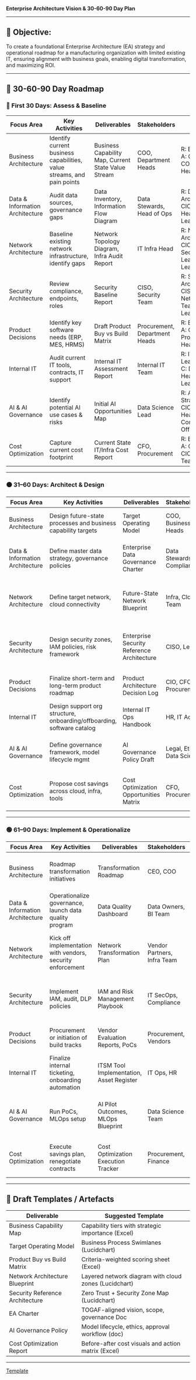**Enterprise Architecture Vision & 30-60-90 Day Plan**

---

## 🎯 Objective:

To create a foundational Enterprise Architecture (EA) strategy and operational roadmap for a manufacturing organization with limited existing IT, ensuring alignment with business goals, enabling digital transformation, and maximizing ROI.

---

## 🧭 30-60-90 Day Roadmap

### 🔵 First 30 Days: Assess & Baseline

| Focus Area                      | Key Activities                                                         | Deliverables                                        | Stakeholders                  | RACI                                                              |
| ------------------------------- | ---------------------------------------------------------------------- | --------------------------------------------------- | ----------------------------- | ----------------------------------------------------------------- |
| Business Architecture           | Identify current business capabilities, value streams, and pain points | Business Capability Map, Current State Value Stream | COO, Department Heads         | R: EA Lead, A: CIO, C: COO, I: Dept Heads                         |
| Data & Information Architecture | Audit data sources, governance gaps                                    | Data Inventory, Information Flow Diagram            | Data Stewards, Head of Ops    | R: Data Architect, A: CIO, C: Dept Heads, I: EA Lead              |
| Network Architecture            | Baseline existing network infrastructure, identify gaps                | Network Topology Diagram, Infra Audit Report        | IT Infra Head                 | R: Network Architect, A: CIO, C: Security Lead, I: EA Lead        |
| Security Architecture           | Review compliance, endpoints, roles                                    | Security Baseline Report                            | CISO, Security Team           | R: Security Architect, A: CISO, C: Network/Infra Team, I: EA Lead |
| Product Decisions               | Identify key software needs (ERP, MES, HRMS)                           | Draft Product Buy vs Build Matrix                   | Procurement, Department Heads | R: EA Lead, A: CIO, C: Procurement Head, I: CFO                   |
| Internal IT                     | Audit current IT tools, contracts, IT support                          | Internal IT Assessment Report                       | Internal IT Team              | R: IT Ops Lead, A: CIO, C: Dept Heads, I: EA Lead                 |
| AI & AI Governance              | Identify potential AI use cases & risks                                | Initial AI Opportunities Map                        | Data Science Lead             | R: AI Strategist, A: CIO, C: Dept Heads, I: Compliance Officer    |
| Cost Optimization               | Capture current cost footprint                                         | Current State IT/Infra Cost Report                  | CFO, Procurement              | R: EA Lead, A: CFO, C: CIO, I: IT Team                            |

---

### 🟠 31–60 Days: Architect & Design

| Focus Area                      | Key Activities                                                         | Deliverables                               | Stakeholders                | RACI                                                            |
| ------------------------------- | ---------------------------------------------------------------------- | ------------------------------------------ | --------------------------- | --------------------------------------------------------------- |
| Business Architecture           | Design future-state processes and business capability targets          | Target Operating Model                     | COO, Business Unit Heads    | R: EA Lead, A: CIO, C: COO, I: Dept Heads                       |
| Data & Information Architecture | Define master data strategy, governance policies                       | Enterprise Data Governance Charter         | Data Stewards, Compliance   | R: Data Architect, A: CIO, C: Legal, I: Dept Heads              |
| Network Architecture            | Define target network, cloud connectivity                              | Future-State Network Blueprint             | Infra, Cloud Team           | R: Network Architect, A: CIO, C: Security Architect, I: EA Lead |
| Security Architecture           | Design security zones, IAM policies, risk framework                    | Enterprise Security Reference Architecture | CISO, Legal                 | R: Security Architect, A: CISO, C: CIO, I: Risk & Compliance    |
| Product Decisions               | Finalize short-term and long-term product roadmap                      | Product Architecture Decision Log          | CIO, CFO, Procurement       | R: EA Lead, A: CIO, C: CFO, I: Dept Heads                       |
| Internal IT                     | Design support org structure, onboarding/offboarding, software catalog | Internal IT Ops Handbook                   | HR, IT Admin                | R: IT Ops Lead, A: CIO, C: HR, I: EA Lead                       |
| AI & AI Governance              | Define governance framework, model lifecycle mgmt                      | AI Governance Policy Draft                 | Legal, Ethics, Data Science | R: AI Strategist, A: CIO, C: Legal, I: EA Lead                  |
| Cost Optimization               | Propose cost savings across cloud, infra, tools                        | Cost Optimization Opportunities Matrix     | CFO, Procurement            | R: EA Lead, A: CFO, C: CIO, I: Business Units                   |

---

### 🟢 61–90 Days: Implement & Operationalize

| Focus Area                      | Key Activities                                             | Deliverables                             | Stakeholders                | RACI                                                            |
| ------------------------------- | ---------------------------------------------------------- | ---------------------------------------- | --------------------------- | --------------------------------------------------------------- |
| Business Architecture           | Roadmap transformation initiatives                         | Transformation Roadmap                   | CEO, COO                    | R: EA Lead, A: CIO, C: Business Unit Heads, I: PMO              |
| Data & Information Architecture | Operationalize governance, launch data quality program     | Data Quality Dashboard                   | Data Owners, BI Team        | R: Data Architect, A: CIO, C: Dept Heads, I: EA Lead            |
| Network Architecture            | Kick off implementation with vendors, security enforcement | Network Transformation Plan              | Vendor Partners, Infra Team | R: Network Architect, A: CIO, C: Security Architect, I: EA Lead |
| Security Architecture           | Implement IAM, audit, DLP policies                         | IAM and Risk Management Playbook         | IT SecOps, Compliance       | R: Security Architect, A: CISO, C: CIO, I: Internal Audit       |
| Product Decisions               | Procurement or initiation of build tracks                  | Vendor Evaluation Reports, PoCs          | Procurement, Vendors        | R: EA Lead, A: CIO, C: Business Units, I: PMO                   |
| Internal IT                     | Finalize internal ticketing, onboarding automation         | ITSM Tool Implementation, Asset Register | IT Ops, HR                  | R: IT Ops Lead, A: CIO, C: HR, I: All Users                     |
| AI & AI Governance              | Run PoCs, MLOps setup                                      | AI Pilot Outcomes, MLOps Blueprint       | Data Science Team           | R: AI Strategist, A: CIO, C: Legal & Compliance, I: EA Lead     |
| Cost Optimization               | Execute savings plan, renegotiate contracts                | Cost Optimization Execution Tracker      | Procurement, Finance        | R: EA Lead, A: CFO, C: CIO, I: Vendor Management                |

---

## 📂 Draft Templates / Artefacts

| Deliverable                     | Suggested Template                                              |
| ------------------------------- | --------------------------------------------------------------- |
| Business Capability Map         | Capability tiers with strategic importance (Excel)     |
| Target Operating Model          | Business Process Swimlanes (Lucidchart)                    |
| Product Buy vs Build Matrix     | Criteria-weighted scoring sheet (Excel)                         |
| Network Architecture Blueprint  | Layered network diagram with cloud zones (Lucidchart)     |
| Security Reference Architecture | Zero Trust + Security Zone Map (Lucidchart)         |
| EA Charter                      | TOGAF-aligned vision, scope, governance Doc                 |
| AI Governance Policy            | Model lifecycle, ethics, approval workflow (doc)    |
| Cost Optimization Report        | Before-after cost visuals and action matrix (Excel) |

---

[Template](ea-charter.md)
